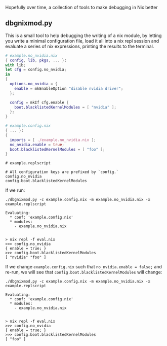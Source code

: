 Hopefully over time, a collection of tools to make debugging in Nix better

## dbgnixmod.py
This is a small tool to help debugging the writing of a nix module, by letting you write
a minimal configuration file, load it all into a nix repl session and evaluate a series
of nix expressions, printing the results to the terminal.

```nix
# example.no_nvidia.nix
{ config, lib, pkgs, ... }:
with lib;
let cfg = config.no_nvidia;
in
{
  options.no_nvidia = {
    enable = mkEnableOption "disable nvidia driver";
  };

  config = mkIf cfg.enable {
    boot.blacklistedKernelModules = [ "nvidia" ];
  };
}
```

```nix
# example.config.nix
{ ... }:
{
  imports = [ ./example.no_nvidia.nix ];
  no_nvidia.enable = true;
  boot.blacklistedKernelModules = [ "foo" ];
}
```

```
# example.replscript

# All configuration keys are prefixed by `config.`
config.no_nvidia
config.boot.blacklistedKernelModules
```


If we run:
```
./dbgnixmod.py -c example.config.nix -m example.no_nvidia.nix -x example.replscript

Evaluating:
  * conf: 'example.config.nix'
  * modules: 
    - example.no_nvidia.nix


> nix repl -f eval.nix
>>> config.no_nvidia
{ enable = true; }
>>> config.boot.blacklistedKernelModules
[ "nvidia" "foo" ]
```

If we change `example.config.nix` such that `no_nvidia.enable = false;` and re-run,
we will see that `config.boot.blacklistedKernelModules` will change:

```
./dbgnixmod.py -c example.config.nix -m example.no_nvidia.nix -x example.replscript

Evaluating:
  * conf: 'example.config.nix'
  * modules: 
    - example.no_nvidia.nix


> nix repl -f eval.nix
>>> config.no_nvidia
{ enable = true; }
>>> config.boot.blacklistedKernelModules
[ "foo" ]
```
